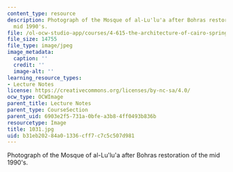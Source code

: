 ```yaml
---
content_type: resource
description: Photograph of the Mosque of al-Lu'lu'a after Bohras restoration of the
  mid 1990's.
file: /ol-ocw-studio-app/courses/4-615-the-architecture-of-cairo-spring-2002/b31eb20284a01336cff7c7c5c507d981_1031.jpg
file_size: 14755
file_type: image/jpeg
image_metadata:
  caption: ''
  credit: ''
  image-alt: ''
learning_resource_types:
- Lecture Notes
license: https://creativecommons.org/licenses/by-nc-sa/4.0/
ocw_type: OCWImage
parent_title: Lecture Notes
parent_type: CourseSection
parent_uid: 6903e2f5-731a-0bfe-a3b8-4ff0493b836b
resourcetype: Image
title: 1031.jpg
uid: b31eb202-84a0-1336-cff7-c7c5c507d981
---
```

Photograph of the Mosque of al-Lu'lu'a after Bohras restoration of the mid 1990's.